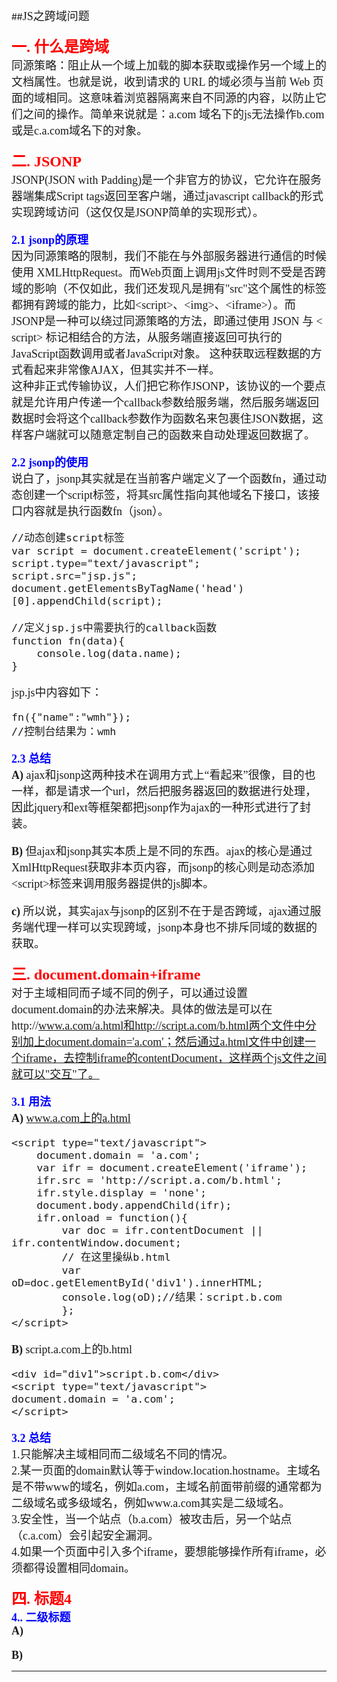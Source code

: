 ##<font face="微软雅黑" size="4">JS之跨域问题

**<font size="5" color="red" >一. 什么是跨域</font>**   
同源策略：阻止从一个域上加载的脚本获取或操作另一个域上的文档属性。也就是说，收到请求的 URL 的域必须与当前 Web 页面的域相同。这意味着浏览器隔离来自不同源的内容，以防止它们之间的操作。简单来说就是：a.com 域名下的js无法操作b.com或是c.a.com域名下的对象。  
 

**<font size="5" color="red" >二. JSONP</font>**  
JSONP(JSON with Padding)是一个非官方的协议，它允许在服务器端集成Script tags返回至客户端，通过javascript callback的形式实现跨域访问（这仅仅是JSONP简单的实现形式）。  

**<font  color="blue">2.1 jsonp的原理</font>**  
因为同源策略的限制，我们不能在与外部服务器进行通信的时候使用 XMLHttpRequest。而Web页面上调用js文件时则不受是否跨域的影响（不仅如此，我们还发现凡是拥有"src"这个属性的标签都拥有跨域的能力，比如<script\>、<img\>、<iframe\>）。而JSONP是一种可以绕过同源策略的方法，即通过使用 JSON 与 < script> 标记相结合的方法，从服务端直接返回可执行的JavaScript函数调用或者JavaScript对象。 这种获取远程数据的方式看起来非常像AJAX，但其实并不一样。  
这种非正式传输协议，人们把它称作JSONP，该协议的一个要点就是允许用户传递一个callback参数给服务端，然后服务端返回数据时会将这个callback参数作为函数名来包裹住JSON数据，这样客户端就可以随意定制自己的函数来自动处理返回数据了。

**<font color="blue">2.2 jsonp的使用</font>**  
说白了，jsonp其实就是在当前客户端定义了一个函数fn，通过动态创建一个script标签，将其src属性指向其他域名下接口，该接口内容就是执行函数fn（json）。   

	//动态创建script标签
    var script = document.createElement('script');
	script.type="text/javascript";
	script.src="jsp.js";
	document.getElementsByTagName('head')[0].appendChild(script);
    
    //定义jsp.js中需要执行的callback函数
	function fn(data){
		console.log(data.name);
	}
jsp.js中内容如下：

	fn({"name":"wmh"});
    //控制台结果为：wmh
**<font color="blue">2.3 总结</font>**  
**A)** ajax和jsonp这两种技术在调用方式上“看起来”很像，目的也一样，都是请求一个url，然后把服务器返回的数据进行处理，因此jquery和ext等框架都把jsonp作为ajax的一种形式进行了封装。
  
**B)**  但ajax和jsonp其实本质上是不同的东西。ajax的核心是通过XmlHttpRequest获取非本页内容，而jsonp的核心则是动态添加<script\>标签来调用服务器提供的js脚本。  

**c)** 所以说，其实ajax与jsonp的区别不在于是否跨域，ajax通过服务端代理一样可以实现跨域，jsonp本身也不排斥同域的数据的获取。  

**<font size="5" color="red" >三. document.domain+iframe</font>**    
对于主域相同而子域不同的例子，可以通过设置document.domain的办法来解决。具体的做法是可以在http://www.a.com/a.html和http://script.a.com/b.html两个文件中分别加上document.domain='a.com'；然后通过a.html文件中创建一个iframe，去控制iframe的contentDocument，这样两个js文件之间就可以"交互"了。    

**<font color="blue">3.1 用法</font>**   
**A)** www.a.com上的a.html

	<script type="text/javascript">
		document.domain = 'a.com';
		var ifr = document.createElement('iframe');
		ifr.src = 'http://script.a.com/b.html';
		ifr.style.display = 'none';
		document.body.appendChild(ifr);
		ifr.onload = function(){
			var doc = ifr.contentDocument || ifr.contentWindow.document;
			// 在这里操纵b.html
			var oD=doc.getElementById('div1').innerHTML;
			console.log(oD);//结果：script.b.com
			};
	</script>	
**B)** script.a.com上的b.html  

	<div id="div1">script.b.com</div>
	<script type="text/javascript">
	document.domain = 'a.com';
	</script>	 

**<font color="blue">3.2 总结</font>**    
1.只能解决主域相同而二级域名不同的情况。  
2.某一页面的domain默认等于window.location.hostname。主域名是不带www的域名，例如a.com，主域名前面带前缀的通常都为二级域名或多级域名，例如www.a.com其实是二级域名。  
3.安全性，当一个站点（b.a.com）被攻击后，另一个站点（c.a.com）会引起安全漏洞。  
4.如果一个页面中引入多个iframe，要想能够操作所有iframe，必须都得设置相同domain。  

 
**<font size="5" color="red" >四. 标题4</font>**  
**<font color="blue">4.. 二级标题</font>**   
**A)** 

**B)**   
</font>  
******

